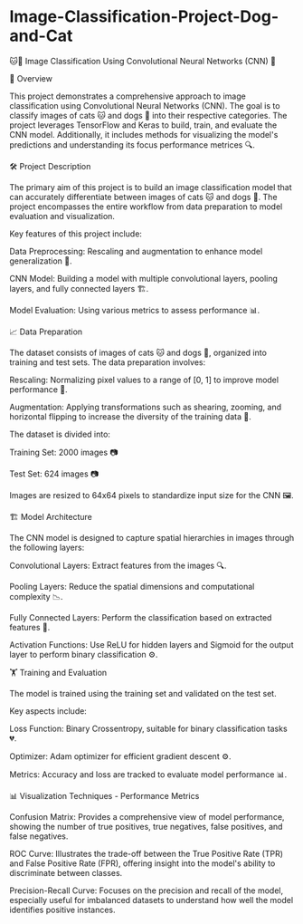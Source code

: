 # Image-Classification-Project-Dog-and-Cat

🐱🐶 Image Classification Using Convolutional Neural Networks (CNN) 🧠

📖 Overview

This project demonstrates a comprehensive approach to image classification using Convolutional Neural Networks (CNN). The goal is to classify images of cats 🐱 and dogs 🐶 into their respective categories. The project leverages TensorFlow and Keras to build, train, and evaluate the CNN model. Additionally, it includes methods for visualizing the model's predictions and understanding its focus performance metrices 🔍.

🛠 Project Description

The primary aim of this project is to build an image classification model that can accurately differentiate between images of cats 🐱 and dogs 🐶. The project encompasses the entire workflow from data preparation to model evaluation and visualization.

Key features of this project include:

Data Preprocessing: Rescaling and augmentation to enhance model generalization 🔄.

CNN Model: Building a model with multiple convolutional layers, pooling layers, and fully connected layers 🏗️.

Model Evaluation: Using various metrics to assess performance 📊.

📈 Data Preparation

The dataset consists of images of cats 🐱 and dogs 🐶, organized into training and test sets. 
The data preparation involves:

Rescaling: Normalizing pixel values to a range of [0, 1] to improve model performance 🌟.

Augmentation: Applying transformations such as shearing, zooming, and horizontal flipping to increase the diversity of the training data 🔄.

The dataset is divided into:

Training Set: 2000 images 📷

Test Set: 624 images 📷

Images are resized to 64x64 pixels to standardize input size for the CNN 🖼️.

🏗️ Model Architecture

The CNN model is designed to capture spatial hierarchies in images through the following layers:

Convolutional Layers: Extract features from the images 🔍.

Pooling Layers: Reduce the spatial dimensions and computational complexity 📉.

Fully Connected Layers: Perform the classification based on extracted features 🔗.

Activation Functions: Use ReLU for hidden layers and Sigmoid for the output layer to perform binary classification ⚙️.

🏋️ Training and Evaluation

The model is trained using the training set and validated on the test set.

Key aspects include:

Loss Function: Binary Crossentropy, suitable for binary classification tasks 💔.

Optimizer: Adam optimizer for efficient gradient descent ⚙️.

Metrics: Accuracy and loss are tracked to evaluate model performance 📊.

📊 Visualization Techniques - Performance Metrics

Confusion Matrix: Provides a comprehensive view of model performance, showing the number of true positives, true negatives, false positives, and false negatives.

ROC Curve: Illustrates the trade-off between the True Positive Rate (TPR) and False Positive Rate (FPR), offering insight into the model's ability to discriminate between classes.

Precision-Recall Curve: Focuses on the precision and recall of the model, especially useful for imbalanced datasets to understand how well the model identifies positive instances.
